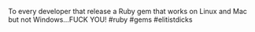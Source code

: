 <!--
id: 3400031026
link: http://kevinisom.info/post/3400031026/to-every-developer-that-release-a-ruby-gem-that
slug: to-every-developer-that-release-a-ruby-gem-that
date: Mon Feb 21 2011 02:31:37 GMT+1300 (NZDT)
raw: {"blog_name":"kevinisom","id":3400031026,"post_url":"http://kevinisom.info/post/3400031026/to-every-developer-that-release-a-ruby-gem-that","slug":"to-every-developer-that-release-a-ruby-gem-that","type":"text","date":"2011-02-20 13:31:37 GMT","timestamp":1298208697,"state":"published","format":"html","reblog_key":"tXEvY00g","tags":[],"short_url":"http://tmblr.co/Zw68Yy3Ag5io","highlighted":[],"feed_item":"http://twitter.com/kev_nz/statuses/39167746507948033","from_feed_id":"650289","note_count":0,"title":null,"body":"<p>To every developer that release a Ruby gem that works on Linux and Mac but not Windows&#8230;FUCK YOU! #ruby #gems #elitistdicks</p>"}
publish: 2011-02-021
tags: 
title: null
-->


To every developer that release a Ruby gem that works on Linux and Mac
but not Windows…FUCK YOU! \#ruby \#gems \#elitistdicks


